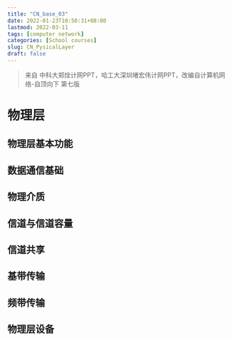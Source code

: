 ```yaml
---
title: "CN_base_03"
date: 2022-01-23T10:50:31+08:00
lastmod: 2022-03-11
tags: [computer network]
categories: [School courses]
slug: CN_PysicalLayer
draft: false
---
```

> 来自 中科大郑烇计网PPT，哈工大深圳堵宏伟计网PPT，改编自计算机网络-自顶向下 第七版

# 物理层
## 物理层基本功能
## 数据通信基础
## 物理介质
## 信道与信道容量
## 信道共享
## 基带传输
## 频带传输
## 物理层设备

